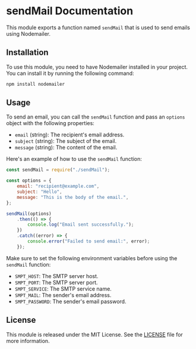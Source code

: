 # sendMail Documentation

This module exports a function named `sendMail` that is used to send emails using Nodemailer.

## Installation

To use this module, you need to have Nodemailer installed in your project. You can install it by running the following command:

```bash
npm install nodemailer
```

## Usage

To send an email, you can call the `sendMail` function and pass an `options` object with the following properties:

- `email` (string): The recipient's email address.
- `subject` (string): The subject of the email.
- `message` (string): The content of the email.

Here's an example of how to use the `sendMail` function:

```javascript
const sendMail = require("./sendMail");

const options = {
    email: "recipient@example.com",
    subject: "Hello",
    message: "This is the body of the email.",
};

sendMail(options)
    .then(() => {
        console.log("Email sent successfully.");
    })
    .catch((error) => {
        console.error("Failed to send email:", error);
    });
```

Make sure to set the following environment variables before using the `sendMail` function:

- `SMPT_HOST`: The SMTP server host.
- `SMPT_PORT`: The SMTP server port.
- `SMPT_SERVICE`: The SMTP service name.
- `SMPT_MAIL`: The sender's email address.
- `SMPT_PASSWORD`: The sender's email password.

## License

This module is released under the MIT License. See the [LICENSE](./LICENSE) file for more information.
